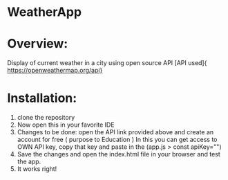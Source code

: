 # WeatherApp
# Overview:
Display of current weather in a city using open source API
[API used]{ https://openweathermap.org/api}
# Installation:
1. clone the repository
2. Now open this in your favorite IDE
3. Changes to be done:
   open the API link provided above and create an account for free ( purpose to Education )
   In this you can get access to OWN API key, copy that key and paste in the (app.js > const apiKey="")
4. Save the changes and open the index.html file in your browser and test the app.
5. It works right!
